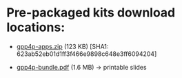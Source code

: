# Pre-packaged kits download locations:

* [gpp4p-apps.zip](https://www.dropbox.com/s/8e8vrhkqvfgllp9/jpt-apps.zip?dl=0) (123 KB) [SHA1: 623ab52eb01d1ff3f466e9898c648e3ff6094204]

* [gpp4p-bundle.pdf](https://www.dropbox.com/s/rddb15kmdwgzdl9/gpp4p-bundle.pdf?dl=0) (1.6 MB) -> printable slides
